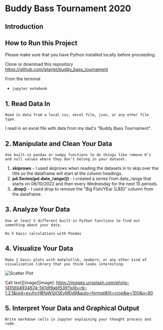 # Buddy Bass Tournament 2020

## Introduction


## How to Run this Project
Please make sure that you have Python installed locally before proceeding. 

Clone or download this repository 
https://github.com/istarlet/buddy_bass_tournament

From the terminal 

- `jupyter notebook` 


## 1. Read Data In
`Read in data from a local csv, excel file, json, or any other file type.`


I read in an excel file with data from my dad's "Buddy Bass Tournament". 

## 2. Manipulate and Clean Your Data
`Use built-in pandas or numpy functions to do things like remove 0’s and null values where they don’t belong in your dataset.`

1. **skiprows** - I used skiprows when reading the datasets in to skip over the title so the dataframe will start at the column headings. 
2. **pd.Series(pd.date_range())** - I created a series from date_range that starts on 06/10/2022 and then every Wednesday for the next 15 periods.
3. **.drop()** - I used drop to remove the "Big Fish/YEar (LBS)" column from the dataframe.

## 3. Analyze Your Data
`Use at least 5 different built-in Python functions to find out something about your data.`

`Do 5 basic calculations with Pandas`

## 4. Visualize Your Data
`Make 2 basic plots with matplotlib, seaborn, or any other kind of visualization library that you think looks interesting.`

![Scatter Plot](https://user-images.githubusercontent.com/14065849/181111369-90e8fd15-009b-41c0-bee7-a6abfebb61bc.png)

![alt text][image][image]: https://images.unsplash.com/photo-1415604934674-561df9abf539?ixlib=rb-1.2.1&ixid=eyJhcHBfaWQiOjEyMDd9&auto=format&fit=crop&w=100&q=80


## 5. Interpret Your Data and Graphical Output
`Write markdown cells in Jupyter explaining your thought process and code.`



